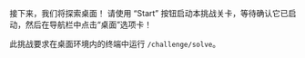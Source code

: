 接下来，我们将探索桌面！
请使用 “Start” 按钮启动本挑战关卡，等待确认它已启动，然后在导航栏中点击“桌面”选项卡！

此挑战要求在桌面环境内的终端中运行 `/challenge/solve`。
